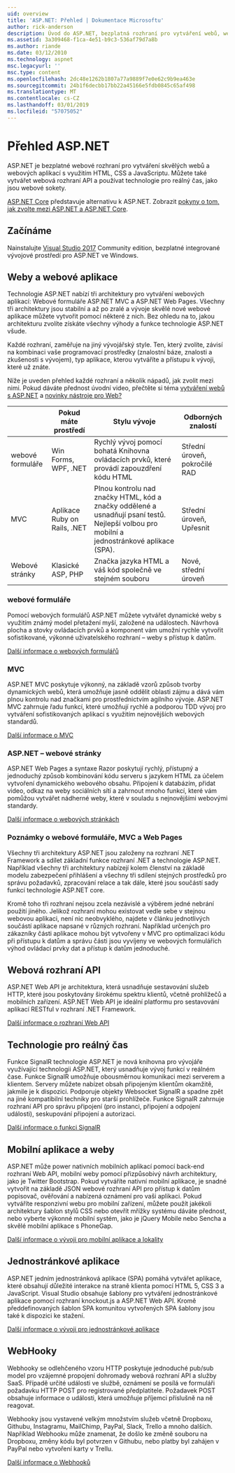 ```yaml
---
uid: overview
title: 'ASP.NET: Přehled | Dokumentace Microsoftu'
author: rick-anderson
description: Úvod do ASP.NET, bezplatná rozhraní pro vytváření webů, webových aplikací a webových rozhraní API.
ms.assetid: 3a309468-f1ca-4e51-b9c3-536af79d7a8b
ms.author: riande
ms.date: 03/12/2010
ms.technology: aspnet
msc.legacyurl: ''
msc.type: content
ms.openlocfilehash: 2dc48e1262b1807a77a9889f7e0e62c9b9ea463e
ms.sourcegitcommit: 24b1f6decbb17bb22a45166e5fdb0845c65af498
ms.translationtype: MT
ms.contentlocale: cs-CZ
ms.lasthandoff: 03/01/2019
ms.locfileid: "57075052"
---
```

# <a name="aspnet-overview"></a>Přehled ASP.NET

ASP.NET je bezplatné webové rozhraní pro vytváření skvělých webů a webových aplikací s využitím HTML, CSS a JavaScriptu. Můžete také vytvářet webová rozhraní API a používat technologie pro reálný čas, jako jsou webové sokety.

[ASP.NET Core](https://docs.microsoft.com/aspnet/core/) představuje alternativu k ASP.NET.  Zobrazit [pokyny o tom, jak zvolte mezi ASP.NET a ASP.NET Core](https://docs.microsoft.com/aspnet/core/choose-aspnet-framework).

## <a name="get-started"></a>Začínáme

Nainstalujte [Visual Studio 2017](https://visualstudio.microsoft.com/downloads/?utm_medium=microsoft&utm_source=docs.microsoft.com&utm_campaign=button+cta&utm_content=download+vs2017) Community edition, bezplatné integrované vývojové prostředí pro ASP.NET ve Windows.

## <a name="websites-and-web-applications"></a>Weby a webové aplikace

 Technologie ASP.NET nabízí tři architektury pro vytváření webových aplikací: Webové formuláře ASP.NET MVC a ASP.NET Web Pages. Všechny tři architektury jsou stabilní a až po zralé a vývoje skvělé nové webové aplikace můžete vytvořit pomocí některé z nich. Bez ohledu na to, jakou architekturu zvolíte získáte všechny výhody a funkce technologie ASP.NET všude.

Každé rozhraní, zaměřuje na jiný vývojářský style. Ten, který zvolíte, závisí na kombinaci vaše programovací prostředky (znalostní báze, znalosti a zkušenosti s vývojem), typ aplikace, kterou vytváříte a přístupu k vývoji, které už znáte.

Níže je uveden přehled každé rozhraní a několik nápadů, jak zvolit mezi nimi. Pokud dáváte přednost úvodní video, přečtěte si téma [vytváření webů s ASP.NET](https://channel9.msdn.com/Blogs/ASP-NET-Site-Videos/Making-Websites-with-ASPNET) a [novinky nástroje pro Web?](https://channel9.msdn.com/Blogs/ASP-NET-Site-Videos/what-is-web-tools)

|   | Pokud máte prostředí | Stylu vývoje | Odborných znalostí |
|-----------|----------------------|-----------------------------------------------------|----------------|
| webové formuláře | Win Forms, WPF, .NET | Rychlý vývoj pomocí bohatá Knihovna ovládacích prvků, které provádí zapouzdření kódu HTML | Střední úroveň, pokročilé RAD |
| MVC       | Aplikace Ruby on Rails, .NET  | Plnou kontrolu nad značky HTML, kód a značky oddělené a usnadňují psaní testů. Nejlepší volbou pro mobilní a jednostránkové aplikace (SPA). | Střední úroveň, Upřesnit |
| Webové stránky  | Klasické ASP, PHP     | Značka jazyka HTML a váš kód společně ve stejném souboru | Nové, střední úroveň |

### <a name="web-forms"></a>webové formuláře

Pomocí webových formulářů ASP.NET můžete vytvářet dynamické weby s využitím známý model přetažení myší, založené na událostech. Návrhová plocha a stovky ovládacích prvků a komponent vám umožní rychle vytvořit sofistikované, výkonné uživatelského rozhraní – weby s přístup k datům.

[Další informace o webových formulářů](web-forms/index.md)

### <a name="mvc"></a>MVC

ASP.NET MVC poskytuje výkonný, na základě vzorů způsob tvorby dynamických webů, která umožňuje jasně oddělit oblasti zájmu a dává vám plnou kontrolu nad značkami pro prostřednictvím agilního vývoje. ASP.NET MVC zahrnuje řadu funkcí, které umožňují rychlé a podporou TDD vývoj pro vytváření sofistikovaných aplikací s využitím nejnovějších webových standardů.

[Další informace o MVC](mvc/index.md)

### <a name="aspnet-web-pages"></a>ASP.NET – webové stránky

ASP.NET Web Pages a syntaxe Razor poskytují rychlý, přístupný a jednoduchý způsob kombinování kódu serveru s jazykem HTML za účelem vytvoření dynamického webového obsahu. Připojení k databázím, přidat video, odkaz na weby sociálních sítí a zahrnout mnoho funkcí, které vám pomůžou vytvářet nádherné weby, které v souladu s nejnovějšími webovými standardy.

[Další informace o webových stránkách](web-pages/index.md)

### <a name="notes-about-web-forms-mvc-and-web-pages"></a>Poznámky o webové formuláře, MVC a Web Pages

Všechny tři architektury ASP.NET jsou založeny na rozhraní .NET Framework a sdílet základní funkce rozhraní .NET a technologie ASP.NET. Například všechny tři architektury nabízejí kolem členství na základě modelu zabezpečení přihlášení a všechny tři sdílení stejných prostředků pro správu požadavků, zpracování relace a tak dále, které jsou součástí sady funkcí technologie ASP.NET core.

Kromě toho tři rozhraní nejsou zcela nezávislé a výběrem jedné nebrání použití jiného. Jelikož rozhraní mohou existovat vedle sebe v stejnou webovou aplikaci, není nic neobvyklého, najdete v článku jednotlivých součástí aplikace napsané v různých rozhraní. Například určených pro zákazníky části aplikace mohou být vytvořeny v MVC pro optimalizaci kódu při přístupu k datům a správu části jsou vyvíjeny ve webových formulářích výhod ovládací prvky dat a přístup k datům jednoduché.

## <a name="web-apis"></a>Webová rozhraní API

ASP.NET Web API je architektura, která usnadňuje sestavování služeb HTTP, které jsou poskytovány širokému spektru klientů, včetně prohlížečů a mobilních zařízení. ASP.NET Web API je ideální platformu pro sestavování aplikací RESTful v rozhraní .NET Framework.

[Další informace o rozhraní Web API](web-api/index.md)

<!-- Put first under Web API TOC:  Watch video (9 minutes) https://channel9.msdn.com/Blogs/ASP-NET-Site-Videos/services-and-aspnet -->

## <a name="real-time-technologies"></a>Technologie pro reálný čas

Funkce SignalR technologie ASP.NET je nová knihovna pro vývojáře využívající technologii ASP.NET, který usnadňuje vývoj funkcí v reálném čase. Funkce SignalR umožňuje obousměrnou komunikaci mezi serverem a klientem. Servery můžete nabízet obsah připojeným klientům okamžitě, jakmile je k dispozici. Podporuje objekty Websocket SignalR a spadne zpět na jiné kompatibilní techniky pro starší prohlížeče. Funkce SignalR zahrnuje rozhraní API pro správu připojení (pro instanci, připojení a odpojení události), seskupování připojení a autorizaci.

[Další informace o funkci SignalR](signalr/index.md)

<!-- Put first under SignalR TOC:  Watch video (6 minutes) https://channel9.msdn.com/Blogs/ASP-NET-Site-Videos/signalr-and-the-real-time-web -->

## <a name="mobile-apps-and-sites"></a>Mobilní aplikace a weby

ASP.NET může power nativních mobilních aplikací pomocí back-end rozhraní Web API, mobilní weby pomocí přizpůsobivý návrh architektury, jako je Twitter Bootstrap. Pokud vytváříte nativní mobilní aplikace, je snadné vytvořit na základě JSON webové rozhraní API pro přístup k datům popisovač, ověřování a nabízená oznámení pro vaši aplikaci. Pokud vytváříte responzivní webu pro mobilní zařízení, můžete použít jakékoli architektury šablon stylů CSS nebo otevřít mřížky systému dáváte přednost, nebo vyberte výkonné mobilní systém, jako je jQuery Mobile nebo Sencha a skvělé mobilní aplikace s PhoneGap.

[Další informace o vývoji pro mobilní aplikace a lokality](mobile/index.md)

<!-- Put first under mobile TOC:  Watch video (11 minutes) https://channel9.msdn.com/Blogs/ASP-NET-Site-Videos/aspnet-and-mobile -->

## <a name="single-page-applications"></a>Jednostránkové aplikace

ASP.NET jedním jednostránková aplikace (SPA) pomáhá vytvářet aplikace, které obsahují důležité interakce na straně klienta pomocí HTML 5, CSS 3 a JavaScript. Visual Studio obsahuje šablony pro vytváření jednostránkové aplikace pomocí rozhraní knockout.js a ASP.NET Web API. Kromě předdefinovaných šablon SPA komunitou vytvořených SPA šablony jsou také k dispozici ke stažení.

[Další informace o vývoji pro jednostránkové aplikace](single-page-application/index.md)

## <a name="webhooks"></a>WebHooky

Webhooky se odlehčeného vzoru HTTP poskytuje jednoduché pub/sub model pro vzájemné propojení dohromady webová rozhraní API a služby SaaS. Případě určité události ve službě, oznámení se posílá ve formuláři požadavku HTTP POST pro registrované předplatitele. Požadavek POST obsahuje informace o události, která umožňuje příjemci příslušně na ně reagovat.

Webhooky jsou vystavené velkým množstvím služeb včetně Dropboxu, Githubu, Instagramu, MailChimp, PayPal, Slack, Trello a mnoho dalších. Například Webhooku může znamenat, že došlo ke změně souboru na Dropboxu, změny kódu byl potvrzen v Githubu, nebo platby byl zahájen v PayPal nebo vytvoření karty v Trellu.

[Další informace o Webhooků](webhooks/index.md)





<!--
Create Deployment TOC based on https://www.asp.net/aspnet/overview/deployment
Copy deployment content map to MVC, WebForms, Web Pages, Web API sections.
Copy Web Deployment in Enterprise from WebForms to MVC
Move under ASP.NET Best practices
    What not to do in ASP.NET, and what to do instead https://review.docs.microsoft.cus/aspnet/aspnet/overview/web-development-best-practices/what-not-to-do-in-aspnet-and-what-to-do-instead
    Async and await https://channel9.msdn.com/Blogs/ASP-NET-Site-Videos/async-and-await
    Building Real World Cloud Apps with Azure https://review.docs.microsoft.com/aspnet/aspnet/overview/developing-apps-with-windows-azure/building-real-world-cloud-apps-with-windows-azure/introduction
    Hands on Lab: Maintainable Azure Websites: Managing Change and Scale https://review.docs.microsoft.com/aspnet/aspnet/overview/developing-apps-with-windows-azure/maintainable-azure-websites-managing-change-and-scale

-->
